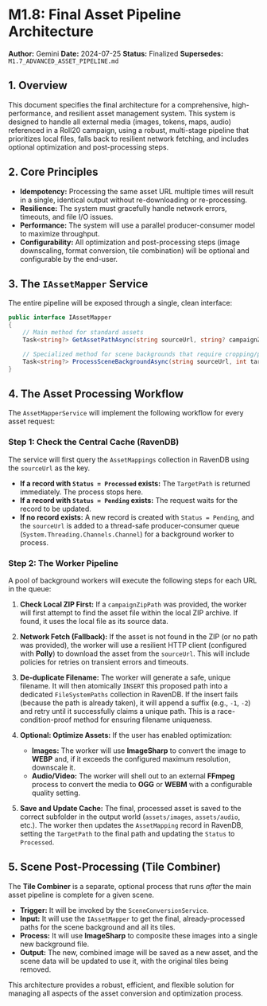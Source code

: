 ﻿# M1.8: Final Asset Pipeline Architecture

**Author:** Gemini
**Date:** 2024-07-25
**Status:** Finalized
**Supersedes:** `M1.7_ADVANCED_ASSET_PIPELINE.md`

## 1. Overview

This document specifies the final architecture for a comprehensive, high-performance, and resilient asset management system. This system is designed to handle all external media (images, tokens, maps, audio) referenced in a Roll20 campaign, using a robust, multi-stage pipeline that prioritizes local files, falls back to resilient network fetching, and includes optional optimization and post-processing steps.

## 2. Core Principles

- **Idempotency:** Processing the same asset URL multiple times will result in a single, identical output without re-downloading or re-processing.
- **Resilience:** The system must gracefully handle network errors, timeouts, and file I/O issues.
- **Performance:** The system will use a parallel producer-consumer model to maximize throughput.
- **Configurability:** All optimization and post-processing steps (image downscaling, format conversion, tile combination) will be optional and configurable by the end-user.

## 3. The `IAssetMapper` Service

The entire pipeline will be exposed through a single, clean interface:

```csharp
public interface IAssetMapper
{
    // Main method for standard assets
    Task<string?> GetAssetPathAsync(string sourceUrl, string? campaignZipPath = null);

    // Specialized method for scene backgrounds that require cropping/padding
    Task<string?> ProcessSceneBackgroundAsync(string sourceUrl, int targetWidth, int targetHeight, string? campaignZipPath = null);
}
```

## 4. The Asset Processing Workflow

The `AssetMapperService` will implement the following workflow for every asset request:

### Step 1: Check the Central Cache (RavenDB)

The service will first query the `AssetMappings` collection in RavenDB using the `sourceUrl` as the key. 
- **If a record with `Status = Processed` exists:** The `TargetPath` is returned immediately. The process stops here.
- **If a record with `Status = Pending` exists:** The request waits for the record to be updated.
- **If no record exists:** A new record is created with `Status = Pending`, and the `sourceUrl` is added to a thread-safe producer-consumer queue (`System.Threading.Channels.Channel`) for a background worker to process.

### Step 2: The Worker Pipeline

A pool of background workers will execute the following steps for each URL in the queue:

1.  **Check Local ZIP First:** If a `campaignZipPath` was provided, the worker will first attempt to find the asset file within the local ZIP archive. If found, it uses the local file as its source data.

2.  **Network Fetch (Fallback):** If the asset is not found in the ZIP (or no path was provided), the worker will use a resilient HTTP client (configured with **Polly**) to download the asset from the `sourceUrl`. This will include policies for retries on transient errors and timeouts.

3.  **De-duplicate Filename:** The worker will generate a safe, unique filename. It will then atomically `INSERT` this proposed path into a dedicated `FileSystemPaths` collection in RavenDB. If the insert fails (because the path is already taken), it will append a suffix (e.g., `-1`, `-2`) and retry until it successfully claims a unique path. This is a race-condition-proof method for ensuring filename uniqueness.

4.  **Optional: Optimize Assets:** If the user has enabled optimization:
    - **Images:** The worker will use **ImageSharp** to convert the image to **WEBP** and, if it exceeds the configured maximum resolution, downscale it.
    - **Audio/Video:** The worker will shell out to an external **FFmpeg** process to convert the media to **OGG** or **WEBM** with a configurable quality setting.

5.  **Save and Update Cache:** The final, processed asset is saved to the correct subfolder in the output world (`assets/images`, `assets/audio`, etc.). The worker then updates the `AssetMapping` record in RavenDB, setting the `TargetPath` to the final path and updating the `Status` to `Processed`.

## 5. Scene Post-Processing (Tile Combiner)

The **Tile Combiner** is a separate, optional process that runs *after* the main asset pipeline is complete for a given scene.

- **Trigger:** It will be invoked by the `SceneConversionService`.
- **Input:** It will use the `IAssetMapper` to get the final, already-processed paths for the scene background and all its tiles.
- **Process:** It will use **ImageSharp** to composite these images into a single new background file.
- **Output:** The new, combined image will be saved as a new asset, and the scene data will be updated to use it, with the original tiles being removed.

This architecture provides a robust, efficient, and flexible solution for managing all aspects of the asset conversion and optimization process.
